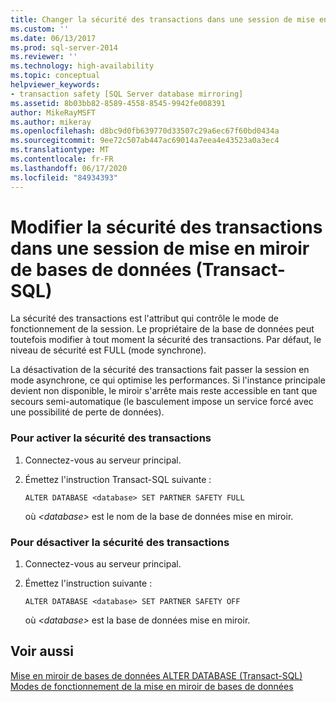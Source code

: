 ```yaml
---
title: Changer la sécurité des transactions dans une session de mise en miroir de bases de données (Transact-SQL) | Microsoft Docs
ms.custom: ''
ms.date: 06/13/2017
ms.prod: sql-server-2014
ms.reviewer: ''
ms.technology: high-availability
ms.topic: conceptual
helpviewer_keywords:
- transaction safety [SQL Server database mirroring]
ms.assetid: 8b03bb82-8589-4558-8545-9942fe008391
author: MikeRayMSFT
ms.author: mikeray
ms.openlocfilehash: d8bc9d0fb639770d33507c29a6ec67f60bd0434a
ms.sourcegitcommit: 9ee72c507ab447ac69014a7eea4e43523a0a3ec4
ms.translationtype: MT
ms.contentlocale: fr-FR
ms.lasthandoff: 06/17/2020
ms.locfileid: "84934393"
---
```

# <a name="change-transaction-safety-in-a-database-mirroring-session-transact-sql"></a>Modifier la sécurité des transactions dans une session de mise en miroir de bases de données (Transact-SQL)
  La sécurité des transactions est l'attribut qui contrôle le mode de fonctionnement de la session. Le propriétaire de la base de données peut toutefois modifier à tout moment la sécurité des transactions. Par défaut, le niveau de sécurité est FULL (mode synchrone).  
  
 La désactivation de la sécurité des transactions fait passer la session en mode asynchrone, ce qui optimise les performances. Si l'instance principale devient non disponible, le miroir s'arrête mais reste accessible en tant que secours semi-automatique (le basculement impose un service forcé avec une possibilité de perte de données).  
  
### <a name="to-turn-on-transaction-safety"></a>Pour activer la sécurité des transactions  
  
1.  Connectez-vous au serveur principal.  
  
2.  Émettez l'instruction Transact-SQL suivante :  
  
    ```  
    ALTER DATABASE <database> SET PARTNER SAFETY FULL  
    ```  
  
     où *\<database>* est le nom de la base de données mise en miroir.  
  
### <a name="to-turn-off-transaction-safety"></a>Pour désactiver la sécurité des transactions  
  
1.  Connectez-vous au serveur principal.  
  
2.  Émettez l'instruction suivante :  
  
    ```  
    ALTER DATABASE <database> SET PARTNER SAFETY OFF  
    ```  
  
     où *\<database>* est la base de données mise en miroir.  
  
## <a name="see-also"></a>Voir aussi  
 [Mise en miroir de bases de données ALTER DATABASE &#40;Transact-SQL&#41;](/sql/t-sql/statements/alter-database-transact-sql-database-mirroring)   
 [Modes de fonctionnement de la mise en miroir de bases de données](database-mirroring-operating-modes.md)  
  
  
